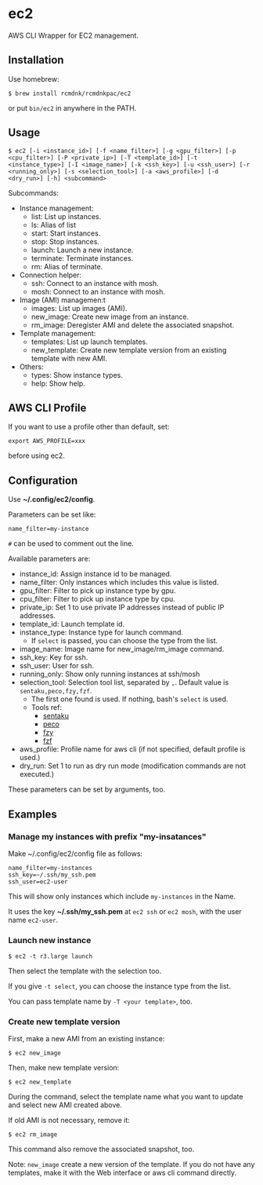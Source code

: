 # ec2
AWS CLI Wrapper for EC2 management.

## Installation

Use homebrew:

    $ brew install rcmdnk/rcmdnkpac/ec2

or put `bin/ec2` in anywhere in the PATH.

## Usage

    $ ec2 [-i <instance_id>] [-f <name_filter>] [-g <gpu_filter>] [-p <cpu_filter>] [-P <private_ip>] [-T <template_id>] [-t <instance_type>] [-I <image_name>] [-k <ssh_key>] [-u <ssh_user>] [-r <running_only>] [-s <selection_tool>] [-a <aws_profile>] [-d <dry_run>] [-h] <subcommand>

Subcommands:

* Instance management:
  * list: List up instances.
  * ls: Alias of list
  * start: Start instances.
  * stop: Stop instances.
  * launch: Launch a new instance.
  * terminate: Terminate instances.
  * rm: Alias of terminate.
* Connection helper:
  * ssh: Connect to an instance with mosh.
  * mosh: Connect to an instance with mosh.
* Image (AMI) managemen:t
  * images: List up images (AMI).
  * new_image: Create new image from an instance.
  * rm_image: Deregister AMI and delete the associated snapshot.
* Template management:
  * templates: List up launch templates.
  * new_template: Create new template version from an existing template with new AMI.
* Others:
  * types: Show instance types.
  * help: Show help.

## AWS CLI Profile

If you want to use a profile other than default,
set:

    export AWS_PROFILE=xxx

before using ec2.

## Configuration

Use **~/.config/ec2/config**.

Parameters can be set like:

    name_filter=my-instance

`#` can be used to comment out the line.

Available parameters are:

* instance_id: Assign instance id to be managed.
* name_filter: Only instances which includes this value is listed.
* gpu_filter: Filter to pick up instance type by gpu.
* cpu_filter: Filter to pick up instance type by cpu.
* private_ip: Set 1 to use private IP addresses instead of public IP addresses.
* template_id: Launch template id.
* instance_type: Instance type for launch command.
    * If `select` is passed, you can choose the type from the list.
* image_name: Image name for new_image/rm_image command.
* ssh_key: Key for ssh.
* ssh_user: User for ssh.
* running_only: Show only running instances at ssh/mosh
* selection_tool: Selection tool list, separated by `,`. Default value is `sentaku,peco,fzy,fzf`.
    * The first one found is used. If nothing, bash's `select` is used.
    * Tools ref:
        * [sentaku](https://github.com/rcmdnk/sentaku/)
        * [peco](https://github.com/peco/peco)
        * [fzy](https://github.com/jhawthorn/fzy)
        * [fzf](https://github.com/junegunn/fzf)
* aws_profile: Profile name for aws cli (if not specified, default profile is used.)
* dry_run: Set 1 to run as dry run mode (modification commands are not executed.)

These parameters can be set by arguments, too.

## Examples

### Manage my instances with prefix "my-insatances"

Make ~/.config/ec2/config file as follows:

    name_filter=my-instances
    ssh_key=~/.ssh/my_ssh.pem
    ssh_user=ec2-user

This will show only instances which include `my-instances` in the Name.

It uses the key **~/.ssh/my_ssh.pem** at `ec2 ssh` or `ec2 mosh`, with the user name `ec2-user`.

### Launch new instance

    $ ec2 -t r3.large launch

Then select the template with the selection too.

If you give `-t select`, you can choose the instance type from the list.

You can pass template name by `-T <your template>`, too.

### Create new template version

First, make a new AMI from an existing instance:

    $ ec2 new_image

Then, make new template version:

    $ ec2 new_template

During the command, select the template name what you want to update
and select new AMI created above.

If old AMI is not necessary, remove it:

    $ ec2 rm_image

This command also remove the associated snapshot, too.

Note: `new_image` create a new version of the template. If you do not have any templates,
make it with the Web interface or aws cli command directly.
